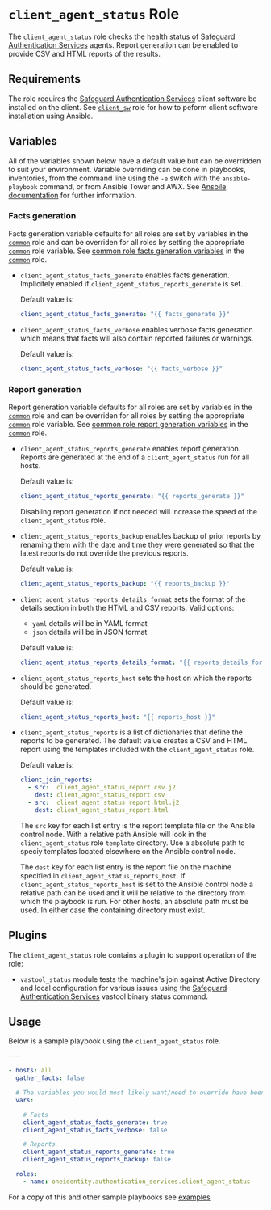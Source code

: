 # `client_agent_status` Role

The `client_agent_status` role checks the health status of [Safeguard Authentication Services](https://www.oneidentity.com/products/authentication-services/) agents.  Report generation can be enabled to provide CSV and HTML reports of the results.

## Requirements

The role requires the [Safeguard Authentication Services](https://www.oneidentity.com/products/authentication-services/) client software be installed on the client.  See [`client_sw`](../client_sw/README.md) role for how to peform client software installation using Ansible.

## Variables

All of the variables shown below have a default value but can be overridden to suit your environment.  Variable overriding can be done in playbooks, inventories, from the command line using the `-e` switch with the `ansible-playbook` command, or from Ansible Tower and AWX.  See [Ansbile documentation](https://docs.ansible.com/ansible/latest/user_guide/playbooks_variables.html) for further information. 

### Facts generation

Facts generation variable defaults for all roles are set by variables in the [`common`](../common/README.md) role and can be overriden for all roles by setting the appropriate [`common`](../common/README.md) role variable.  See [common role facts generation variables](../common/README.md#facts-generation) in the [`common`](../common/README.md) role.

* `client_agent_status_facts_generate` enables facts generation.  Implicitely enabled if `client_agent_status_reports_generate` is set.

    Default value is: 
    ```yaml
    client_agent_status_facts_generate: "{{ facts_generate }}"
    ```

* `client_agent_status_facts_verbose` enables verbose facts generation which means that facts will also contain reported failures or warnings.

    Default value is: 
    ```yaml
    client_agent_status_facts_verbose: "{{ facts_verbose }}"
    ```

### Report generation

Report generation variable defaults for all roles are set by variables in the [`common`](../common/README.md) role and can be overriden for all roles by setting the appropriate [`common`](../common/README.md) role variable.  See [common role report generation variables](../common/README.md#report-generation) in the [`common`](../common/README.md) role.

* `client_agent_status_reports_generate` enables report generation.  Reports are generated at the end of a `client_agent_status` run for all hosts.

    Default value is: 
    ```yaml
    client_agent_status_reports_generate: "{{ reports_generate }}"
    ```

  Disabling report generation if not needed will increase the speed of the `client_agent_status` role.

* `client_agent_status_reports_backup` enables backup of prior reports by renaming them with the date and time they were generated so that the latest reports do not override the previous reports.

    Default value is: 
    ```yaml
    client_agent_status_reports_backup: "{{ reports_backup }}"

    ```

* `client_agent_status_reports_details_format` sets the format of the details section in both the HTML and CSV reports.  Valid options:
    * `yaml` details will be in YAML format
    * `json` details will be in JSON format

    Default value is: 
    ```yaml
    client_agent_status_reports_details_format: "{{ reports_details_format }}"

    ```

* `client_agent_status_reports_host` sets the host on which the reports should be generated. 

    Default value is: 
    ```yaml
    client_agent_status_reports_host: "{{ reports_host }}"
    ```

* `client_agent_status_reports` is a list of dictionaries that define the reports to be generated.  The default value creates a CSV and HTML report using the templates included with the `client_agent_status` role.

  Default value is:
    ```yaml
    client_join_reports: 
      - src:  client_agent_status_report.csv.j2   
        dest: client_agent_status_report.csv
      - src:  client_agent_status_report.html.j2
        dest: client_agent_status_report.html
    ```
  
  The `src` key for each list entry is the report template file on the Ansible control node.  With a relative path Ansible will look in the `client_agent_status` role `template` directory.  Use a absolute path to speciy templates located elsewhere on the Ansible control node.

  The `dest` key for each list entry is the report file on the machine specified in `client_agent_status_reports_host`.  If `client_agent_status_reports_host` is set to the Ansible control node a relative path can be used and it will be relative to the directory from which the playbook is run.  For other hosts, an absolute path must be used.  In either case the containing directory must exist.

## Plugins

The `client_agent_status` role contains a plugin to support operation of the role:

* `vastool_status` module tests the machine's join against Active Directory and local configuration for various issues using the [Safeguard Authentication Services](https://www.oneidentity.com/products/authentication-services/) vastool binary status command.

## Usage

Below is a sample playbook using the `client_agent_status` role.

```yaml
---

- hosts: all
  gather_facts: false

  # The variables you would most likely want/need to override have been included
  vars:

    # Facts
    client_agent_status_facts_generate: true
    client_agent_status_facts_verbose: false

    # Reports
    client_agent_status_reports_generate: true
    client_agent_status_reports_backup: false

  roles:
    - name: oneidentity.authentication_services.client_agent_status
```

For a copy of this and other sample playbooks see [examples](../../examples/README.md)

